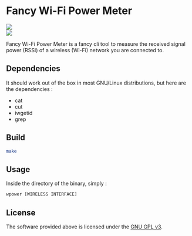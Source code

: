 # Fancy Wi-Fi Power Meter
<p align=left>
<a target="_blank" href="https://www.gnu.org/licenses/gpl-3.0.en.html" title="License: GPL v3">
<img src="https://img.shields.io/badge/License:-GPL%20v3-darkred.svg">
</a>
<br>
<img src="https://i.imgur.com/7KC3SzI.png"> 
</p>
Fancy Wi-Fi Power Meter is a fancy cli tool to measure the received signal power (RSSI) of a wireless  (Wi-Fi)  network you are connected to.

## Dependencies
It should work out of the box in most GNU/Linux distributions, but here are the dependencies :
* cat
* cut
* iwgetid
* grep

## Build
``` bash
make
```
## Usage
Inside the directory of the binary, simply :
``` bash
wpower [WIRELESS INTERFACE]
```
## License
The software provided above is licensed under the [GNU GPL v3](https://www.gnu.org/licenses/gpl-3.0.en.html).
